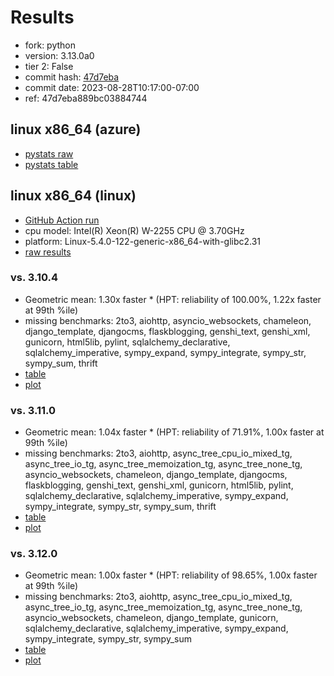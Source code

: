 # Results

- fork: python
- version: 3.13.0a0
- tier 2: False
- commit hash: [47d7eba](https://github.com/python/cpython/commit/47d7eba)
- commit date: 2023-08-28T10:17:00-07:00
- ref: 47d7eba889bc03884744

## linux x86_64 (azure)

- [pystats raw](bm-20230828-azure-x86_64-python-47d7eba889bc03884744-3.13.0a0-47d7eba-pystats.json)
- [pystats table](bm-20230828-azure-x86_64-python-47d7eba889bc03884744-3.13.0a0-47d7eba-pystats.md)

## linux x86_64 (linux)

- [GitHub Action run](https://github.com/faster-cpython/benchmarking/actions/runs/6003761399)
- cpu model: Intel(R) Xeon(R) W-2255 CPU @ 3.70GHz
- platform: Linux-5.4.0-122-generic-x86_64-with-glibc2.31
- [raw results](bm-20230828-linux-x86_64-python-47d7eba889bc03884744-3.13.0a0-47d7eba.json)

### vs. 3.10.4

- Geometric mean: 1.30x faster \* (HPT: reliability of 100.00%, 1.22x faster at 99th %ile)
- missing benchmarks: 2to3, aiohttp, asyncio_websockets, chameleon, django_template, djangocms, flaskblogging, genshi_text, genshi_xml, gunicorn, html5lib, pylint, sqlalchemy_declarative, sqlalchemy_imperative, sympy_expand, sympy_integrate, sympy_str, sympy_sum, thrift
- [table](bm-20230828-linux-x86_64-python-47d7eba889bc03884744-3.13.0a0-47d7eba-vs-3.10.4.md)
- [plot](bm-20230828-linux-x86_64-python-47d7eba889bc03884744-3.13.0a0-47d7eba-vs-3.10.4.png)

### vs. 3.11.0

- Geometric mean: 1.04x faster \* (HPT: reliability of 71.91%, 1.00x faster at 99th %ile)
- missing benchmarks: 2to3, aiohttp, async_tree_cpu_io_mixed_tg, async_tree_io_tg, async_tree_memoization_tg, async_tree_none_tg, asyncio_websockets, chameleon, django_template, djangocms, flaskblogging, genshi_text, genshi_xml, gunicorn, html5lib, pylint, sqlalchemy_declarative, sqlalchemy_imperative, sympy_expand, sympy_integrate, sympy_str, sympy_sum, thrift
- [table](bm-20230828-linux-x86_64-python-47d7eba889bc03884744-3.13.0a0-47d7eba-vs-3.11.0.md)
- [plot](bm-20230828-linux-x86_64-python-47d7eba889bc03884744-3.13.0a0-47d7eba-vs-3.11.0.png)

### vs. 3.12.0

- Geometric mean: 1.00x faster \* (HPT: reliability of 98.65%, 1.00x faster at 99th %ile)
- missing benchmarks: 2to3, aiohttp, async_tree_cpu_io_mixed_tg, async_tree_io_tg, async_tree_memoization_tg, async_tree_none_tg, asyncio_websockets, chameleon, django_template, gunicorn, sqlalchemy_declarative, sqlalchemy_imperative, sympy_expand, sympy_integrate, sympy_str, sympy_sum
- [table](bm-20230828-linux-x86_64-python-47d7eba889bc03884744-3.13.0a0-47d7eba-vs-3.12.0.md)
- [plot](bm-20230828-linux-x86_64-python-47d7eba889bc03884744-3.13.0a0-47d7eba-vs-3.12.0.png)


